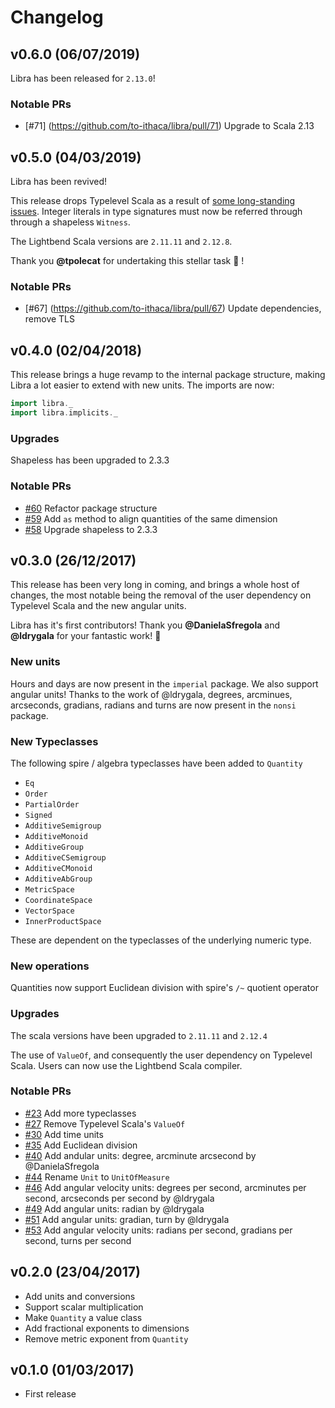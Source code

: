 # Changelog

## v0.6.0 (06/07/2019)

Libra has been released for `2.13.0`!

### Notable PRs

* [#71] (https://github.com/to-ithaca/libra/pull/71) Upgrade to Scala 2.13

## v0.5.0 (04/03/2019)

Libra has been revived!

This release drops Typelevel Scala as a result of [some long-standing issues](https://github.com/typelevel/scala/issues/166).  Integer literals in type signatures must now be referred through through a shapeless `Witness`.

The Lightbend Scala versions are `2.11.11` and `2.12.8`.

Thank you **@tpolecat** for undertaking this stellar task :stars: !

### Notable PRs

* [#67] (https://github.com/to-ithaca/libra/pull/67) Update dependencies, remove TLS


## v0.4.0 (02/04/2018)

This release brings a huge revamp to the internal package structure, making Libra a lot easier to extend with new units.  The imports are now:

```scala
import libra._
import libra.implicits._
```

### Upgrades

Shapeless has been upgraded to 2.3.3

### Notable PRs

* [#60](https://github.com/to-ithaca/libra/pull/60) Refactor package structure
* [#59](https://github.com/to-ithaca/libra/pull/59) Add `as` method to align quantities of the same dimension
* [#58](https://github.com/to-ithaca/libra/pull/58) Upgrade shapeless to 2.3.3


## v0.3.0 (26/12/2017)

This release has been very long in coming, and brings a whole host of changes, the most notable being the removal of the user dependency on Typelevel Scala and the new angular units.

Libra has it's first contributors!  Thank you **@DanielaSfregola** and **@ldrygala** for your fantastic work! :tada:

### New units

Hours and days are now present in the `imperial` package. We also support angular units!  Thanks to the work of @ldrygala, degrees, arcminues, arcseconds, gradians, radians and turns are now present in the `nonsi` package.

### New Typeclasses
The following spire / algebra typeclasses have been added to `Quantity`
- `Eq`
- `Order`
- `PartialOrder`
- `Signed`
- `AdditiveSemigroup`
- `AdditiveMonoid`
- `AdditiveGroup`
- `AdditiveCSemigroup`
- `AdditiveCMonoid`
- `AdditiveAbGroup`
- `MetricSpace`
- `CoordinateSpace`
- `VectorSpace`
- `InnerProductSpace`

These are dependent on the typeclasses of the underlying numeric type.

### New operations
Quantities now support Euclidean division with spire's `/~` quotient operator


### Upgrades

The scala versions have been upgraded to `2.11.11` and `2.12.4`

The use of `ValueOf`, and consequently the user dependency on Typelevel Scala.  Users can now use the Lightbend Scala compiler.

### Notable PRs

* [#23](https://github.com/to-ithaca/libra/pull/23) Add more typeclasses
* [#27](https://github.com/to-ithaca/libra/pull/27) Remove Typelevel Scala's `ValueOf`
* [#30](https://github.com/to-ithaca/libra/pull/30) Add time units
* [#35](https://github.com/to-ithaca/libra/pull/35) Add Euclidean division
* [#40](https://github.com/to-ithaca/libra/pull/40) Add andular units: degree, arcminute arcsecond by @DanielaSfregola
* [#44](https://github.com/to-ithaca/libra/pull/44) Rename `Unit` to `UnitOfMeasure`
* [#46](https://github.com/to-ithaca/libra/pull/46) Add angular velocity units: degrees per second, arcminutes per second, arcseconds per second by @ldrygala
* [#49](https://github.com/to-ithaca/libra/pull/49) Add angular units: radian by @ldrygala
* [#51](https://github.com/to-ithaca/libra/pull/51) Add angular units: gradian, turn by @ldrygala
* [#53](https://github.com/to-ithaca/libra/pull/53) Add angular velocity units: radians per second, gradians per second, turns per second


## v0.2.0 (23/04/2017)
* Add units and conversions
* Support scalar multiplication
* Make `Quantity` a value class
* Add fractional exponents to dimensions
* Remove metric exponent from `Quantity`

## v0.1.0 (01/03/2017)
* First release
